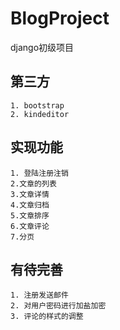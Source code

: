 # BlogProject
django初级项目
## 第三方
    1. bootstrap
    2. kindeditor
## 实现功能
    1. 登陆注册注销
    2.文章的列表
    3.文章详情
    4.文章归档
    5.文章排序
    6.文章评论
    7.分页
## 有待完善
    1. 注册发送邮件
    2. 对用户密码进行加盐加密
    3. 评论的样式的调整
